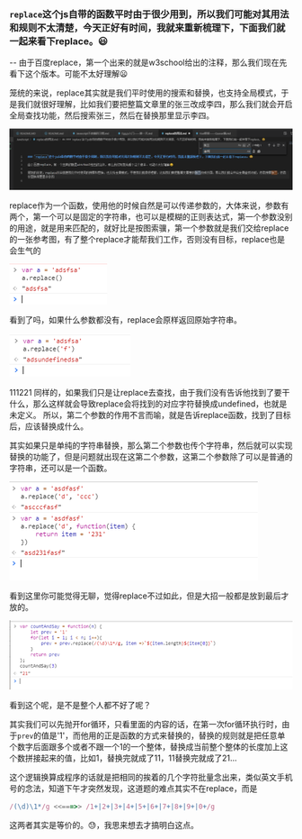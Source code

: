### `replace`这个js自带的函数平时由于很少用到，所以我们可能对其用法和规则不太清楚，今天正好有时间，我就来重新梳理下，下面我们就一起来看下replace。😃
--
由于百度replace，第一个出来的就是w3school给出的注释，那么我们现在先看下这个版本。可能不太好理解😦

笼统的来说，replace其实就是我们平时使用的搜索和替换，也支持全局模式，于是我们就很好理解，比如我们要把整篇文章里的张三改成李四，那么我们就会开启全局查找功能，然后搜索张三，然后在替换那里显示李四。

<img src="../images/replace/replace.png">

replace作为一个函数，使用他的时候自然是可以传递参数的，大体来说，参数有两个，第一个可以是固定的字符串，也可以是模糊的正则表达式，第一个参数没别的用途，就是用来匹配的，就好比是按图索骥，第一个参数就是我们交给replace的一张参考图，有了整个replace才能帮我们工作，否则没有目标，replace也是会生气的

<img src="../images/replace/replace-1.png">

看到了吗，如果什么参数都没有，replace会原样返回原始字符串。

<img src="../images/replace/replace-2.png">

111221
同样的，如果我们只是让replace去查找，由于我们没有告诉他找到了要干什么，那么这样就会导致replace会将找到的对应字符替换成undefined，也就是未定义。
所以，第二个参数的作用不言而喻，就是告诉replace函数，找到了目标后，应该替换成什么。

其实如果只是单纯的字符串替换，那么第二个参数也传个字符串，然后就可以实现替换的功能了，但是问题就出现在这第二个参数，这第二个参数除了可以是普通的字符串，还可以是一个函数。

<img src="../images/replace/replace-3.png">

看到这里你可能觉得无聊，觉得replace不过如此，但是大招一般都是放到最后才放的。

<img src="../images/replace/replace-4.png">

看到这个呢，是不是整个人都不好了呢？

其实我们可以先抛开for循环，只看里面的内容的话，在第一次for循环执行时，由于`prev`的值是'1'，而他用的正是函数的方式来替换的，替换的规则就是把任意单个数字后面跟多个或者不跟一个1的一个整体，替换成当前整个整体的长度加上这个数拼接起来的值，比如1，替换完就成了11，11替换完就成了21...

这个逻辑换算成程序的话就是把相同的挨着的几个字符批量念出来，类似英文手机号的念法，知道下午才突然发现，这道题的难点其实不在replace，而是
```javascript
/(\d)\1*/g <<===>> /1+|2+|3+|4+|5+|6+|7+|8+|9+|0+/g
```
这两者其实是等价的。😓，我思来想去才搞明白这点。